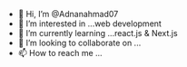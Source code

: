 - 👋 Hi, I’m @Adnanahmad07
- 👀 I’m interested in ...web development
- 🌱 I’m currently learning ...react.js & Next.js
- 💞️ I’m looking to collaborate on ...
- 📫 How to reach me ...

<!---
Adnanahmad07/Adnanahmad07 is a ✨ special ✨ repository because its `README.md` (this file) appears on your GitHub profile.
You can click the Preview link to take a look at your changes.
--->

